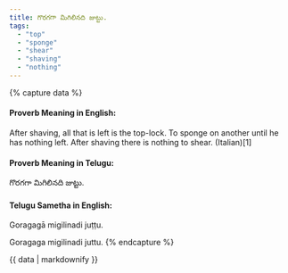 ```yaml
---
title: గొరగగా మిగిలినది జుట్టు.
tags:
  - "top"
  - "sponge"
  - "shear"
  - "shaving"
  - "nothing"
---
```


{% capture data %}
#### Proverb Meaning in English:
After shaving, all that is left is the top-lock.
To sponge on another until he has nothing left.
After shaving there is nothing to shear. (Italian)[1]

#### Proverb Meaning in Telugu:
గొరగగా మిగిలినది జుట్టు.

#### Telugu Sametha in English:
Goragagā migilinadi juṭṭu.

Goragaga migilinadi juttu.
{% endcapture %}

{{ data | markdownify }}

